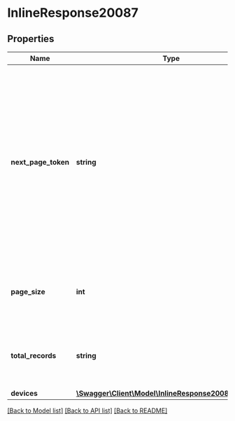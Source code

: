 # InlineResponse20087

## Properties
Name | Type | Description | Notes
------------ | ------------- | ------------- | -------------
**next_page_token** | **string** | The next page token is used to paginate through large result sets. A next page token will be returned whenever the set of available results exceeds the current page size. The expiration period for this token is 15 minutes. | [optional] 
**page_size** | **int** | The number of records returned with a single API call. | [optional] 
**total_records** | **string** | The total number of records found for the query across all pages. | [optional] 
**devices** | [**\Swagger\Client\Model\InlineResponse20087Devices[]**](InlineResponse20087Devices.md) |  | [optional] 

[[Back to Model list]](../README.md#documentation-for-models) [[Back to API list]](../README.md#documentation-for-api-endpoints) [[Back to README]](../README.md)


